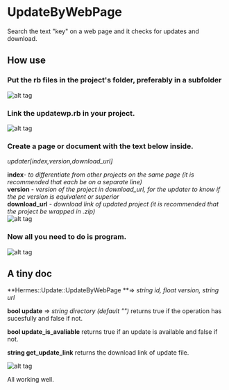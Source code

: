 # UpdateByWebPage

Search the text "key" on a web page and it checks for updates and download.

## How use

### Put the rb files in the project's folder, preferably in a subfolder
![alt tag](https://2.bp.blogspot.com/-775aV1ojvd8/WPfWRE-7gJI/AAAAAAAAHGI/5pkLoTCFBEYmECV-FFP1nF9-255v0ZhkACLcB/s1600/1.png)

### Link the updatewp.rb in your project.
![alt tag](https://1.bp.blogspot.com/-xzuXo8WtkCs/WPfWQ7LQy8I/AAAAAAAAHGA/xHEAUkRm54I1RfvVOgIJPA9WB2Hr5qzhgCLcB/s1600/2.png)

### Create a page or document with the text below inside.
*updater[index,version,download_url]* <br />

**index**- *to differentiate from other projects on the same page (it is recommended that each be on a separate line)* <br />
**version** - *version of the project in download_url, for the updater to know if the pc version is equivalent or superior* <br />
**download_url** - *download link of updated project (it is recommended that the project be wrapped in .zip)* <br />
![alt tag](https://3.bp.blogspot.com/-VYDMe8tf0uA/WPfWRFYNgII/AAAAAAAAHGE/3wd-ge-IN9Y0Wn7YYAonEyeTRi0v9VXogCLcB/s1600/3.png)

### Now all you need to do is program.
![alt tag](https://4.bp.blogspot.com/-FtYawbmwUUU/WPfWRCJm5mI/AAAAAAAAHGM/HK2iZVY-PPsrPMS9Lwm8XUR_xh144T6LACLcB/s1600/4.png)

## A tiny doc

**Hermes::Update::UpdateByWebPage **=> *string id, float version, string url*

**bool update** => *string directory (default "")*
returns true if the operation has sucesfully and false if not.

**bool update_is_avaliable**
returns true if an update is available and false if not.

**string get_update_link**
returns the download link of update file.

![alt tag](https://1.bp.blogspot.com/-_jpb79jbgPA/WPfWRvqzcBI/AAAAAAAAHGQ/HkUY_ZX6-uI2S7wicCePDFGMeWswKGoegCLcB/s1600/5.png)

All working well.